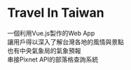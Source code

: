 # Travel In Taiwan
一個利用Vue.js製作的Web App<br>
讓用戶得以深入了解台灣各地的風情與景點<br>
也有中央氣象局的氣象預報<br>
串接Pixnet API的部落格查詢系統<br>
